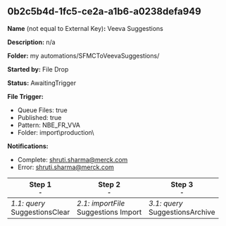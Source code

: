 ## 0b2c5b4d-1fc5-ce2a-a1b6-a0238defa949

**Name** (not equal to External Key)**:** Veeva Suggestions

**Description:** n/a

**Folder:** my automations/SFMCToVeevaSuggestions/

**Started by:** File Drop

**Status:** AwaitingTrigger

**File Trigger:**

* Queue Files: true
* Published: true
* Pattern: NBE_FR_VVA
* Folder:  import\production\

**Notifications:**

* Complete: shruti.sharma@merck.com
* Error: shruti.sharma@merck.com

| Step 1<br>_<small>-</small>_ | Step 2<br>_<small>-</small>_ | Step 3<br>_<small>-</small>_ |
| --- | --- | --- |
| _1.1: query_<br>SuggestionsClear | _2.1: importFile_<br>Suggestions Import | _3.1: query_<br>SuggestionsArchive |
